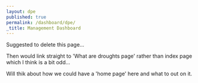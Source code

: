 ```yaml
---
layout: dpe
published: true
permalink: /dashboard/dpe/
_title: Management Dashboard
---
```

Suggested to delete this page...

Then would link straight to 'What are droughts page' rather than index page which I think is a bit odd...

Will thik about how we could have a 'home page' here and what to out on it.

